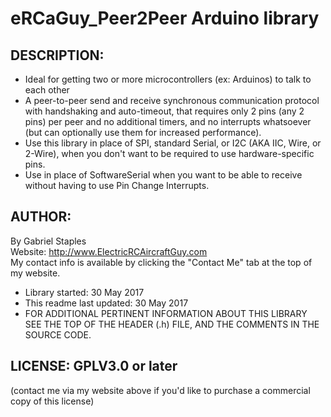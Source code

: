 
# eRCaGuy_Peer2Peer Arduino library 

## DESCRIPTION:   
 - Ideal for getting two or more microcontrollers (ex: Arduinos) to talk to each other
 - A peer-to-peer send and receive synchronous communication protocol with handshaking and auto-timeout, that requires only 2 pins (any 2 pins) per peer and no additional timers, and no interrupts whatsoever (but can optionally use them for increased performance).  
 - Use this library in place of SPI, standard Serial, or I2C (AKA IIC, Wire, or 2-Wire), when you don't want to be required to use hardware-specific pins.  
 - Use in place of SoftwareSerial when you want to be able to receive without having to use Pin Change Interrupts.  

## AUTHOR:  
By Gabriel Staples  
Website: http://www.ElectricRCAircraftGuy.com  
My contact info is available by clicking the "Contact Me" tab at the top of my website.  

 - Library started: 30 May 2017 
 - This readme last updated: 30 May 2017 
 - FOR ADDITIONAL PERTINENT INFORMATION ABOUT THIS LIBRARY SEE THE TOP OF THE HEADER (.h) FILE, AND THE COMMENTS IN THE SOURCE CODE.  

## LICENSE: GPLV3.0 or later  
(contact me via my website above if you'd like to purchase a commercial copy of this license)


